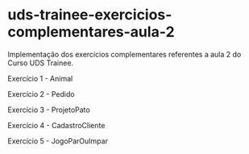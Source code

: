 # uds-trainee-exercicios-complementares-aula-2
Implementação dos exercícios complementares referentes a aula 2 do Curso UDS Trainee.

Exercício 1 - Animal

Exercício 2 - Pedido

Exercício 3 - ProjetoPato

Exercício 4 - CadastroCliente

Exercício 5 - JogoParOuImpar



